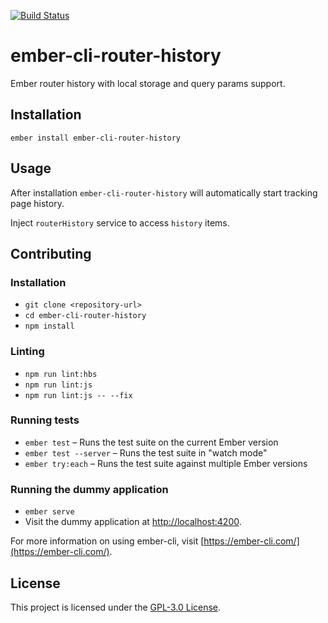 [![Build Status](https://travis-ci.org/artemgurzhii/ember-cli-router-history.svg?branch=master)](https://travis-ci.org/artemgurzhii/ember-cli-router-history)

ember-cli-router-history
==============================================================================

Ember router history with local storage and query params support.

Installation
------------------------------------------------------------------------------

```
ember install ember-cli-router-history
```


Usage
------------------------------------------------------------------------------
After installation `ember-cli-router-history` will automatically start tracking page history.

Inject `routerHistory` service to access `history` items.


Contributing
------------------------------------------------------------------------------

### Installation

* `git clone <repository-url>`
* `cd ember-cli-router-history`
* `npm install`

### Linting

* `npm run lint:hbs`
* `npm run lint:js`
* `npm run lint:js -- --fix`

### Running tests

* `ember test` – Runs the test suite on the current Ember version
* `ember test --server` – Runs the test suite in "watch mode"
* `ember try:each` – Runs the test suite against multiple Ember versions

### Running the dummy application

* `ember serve`
* Visit the dummy application at [http://localhost:4200](http://localhost:4200).

For more information on using ember-cli, visit [https://ember-cli.com/](https://ember-cli.com/).

License
------------------------------------------------------------------------------

This project is licensed under the [GPL-3.0 License](LICENSE).
